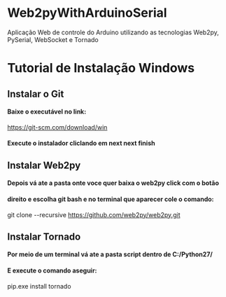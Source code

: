 # Web2pyWithArduinoSerial
Aplicação Web de controle do Arduino utilizando as tecnologias Web2py, PySerial, WebSocket e Tornado 

Tutorial de Instalação Windows
================
## Instalar o Git
#### Baixe o executável no link:
https://git-scm.com/download/win
#### Execute o instalador cliclando em next next finish

## Instalar Web2py
#### Depois vá ate a pasta onte voce quer baixa o web2py click com o botão
#### direito e escolha git bash e no terminal que aparecer cole o comando:
git clone --recursive https://github.com/web2py/web2py.git

## Instalar Tornado
#### Por meio de um terminal vá ate a pasta script dentro de C:/Python27/
#### E execute o comando aseguir:
pip.exe install tornado
